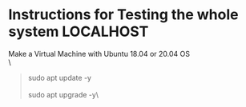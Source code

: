 # Instructions for Testing the whole system LOCALHOST

Make a Virtual Machine with Ubuntu 18.04 or 20.04 OS\
 \
 >sudo apt update -y\
  \
 >sudo apt upgrade -y\
